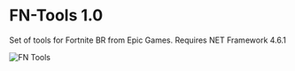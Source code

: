 # FN-Tools 1.0
Set of tools for Fortnite BR from Epic Games. Requires NET Framework 4.6.1

![FN Tools](https://i.imgur.com/1ZZFWy2.png)


